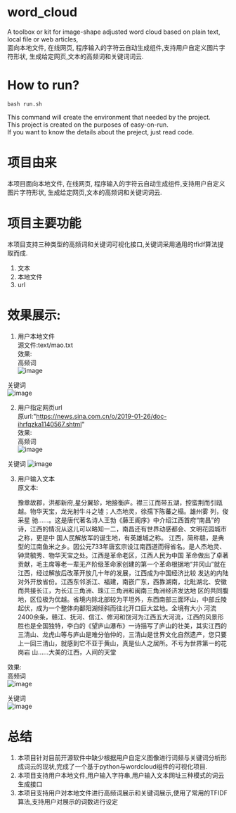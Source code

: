 # word_cloud
 A toolbox or kit for image-shape adjusted word cloud based on plain text, local file or web articles,  
面向本地文件, 在线网页, 程序输入的字符云自动生成组件,支持用户自定义图片字符形状, 生成给定网页,文本的高频词和关键词词云.        

# How to run?

```shell
bash run.sh
```

This command will create the environment that needed by the project.  
This project is created on the purposes of easy-on-run.  
If you want to know the details about the preject, just read code.  
 
# 项目由来

本项目面向本地文件, 在线网页, 程序输入的字符云自动生成组件,支持用户自定义图片字符形状, 生成给定网页,文本的高频词和关键词词云.  

# 项目主要功能

本项目支持三种类型的高频词和关键词可视化接口,关键词采用通用的tfidf算法提取而成.  

1) 文本  
2) 本地文件  
2) url  

# 效果展示:
1) 用户本地文件  
源文件:text/mao.txt  
效果:  
高频词  
![image](./results/mao-topwords.jpg)  

关键词  
![image](./results/mao-keywords.jpg)  


2) 用户指定网页url  
原url:"https://news.sina.com.cn/o/2019-01-26/doc-ihrfqzka1140567.shtml"  
效果:  
高频词  
![image](./results/huawei-topwords.jpg)  

关键词
![image](./results/huawei-keywords.jpg)  

3) 用户输入文本  
原文本:  

    豫章故郡，洪都新府,星分翼轸，地接衡庐。襟三江而带五湖，控蛮荆而引瓯越。物华天宝，龙光射牛斗之墟；人杰地灵，徐孺下陈蕃之榻。雄州雾 列，俊采星  驰……。这是唐代著名诗人王勃《藤王阁序》中介绍江西首府“南昌”的诗，江西的情况从这儿可以略知一二，南昌还有世界动感都会、文明花园城市之称，更是中     国人民解放军的诞生地，有英雄城之称。
    江西，简称赣，是典型的江南鱼米之乡。因公元733年唐玄宗设江南西道而得省名。是人杰地灵、钟灵毓秀、物华天宝之处。江西是革命老区，江西人民为中国   革命做出了卓著贡献，毛主席等老一辈无产阶级革命家创建的第一个革命根据地“井冈山”就在江西，经过解放后改革开放几十年的发展，江西成为中国经济比较    发达的内陆对外开放省份。江西东邻浙江、福建，南嵌广东，西靠湖南，北毗湖北、安徽而共接长江，为长江三角洲、珠江三角洲和闽南三角洲经济发达地            区的共同腹地，区位极为优越。省境内除北部较为平坦外，东西南部三面环山，中部丘陵起伏，成为一个整体向鄱阳湖倾斜而往北开口巨大盆地。全境有大小           河流2400余条，赣江、抚河、信江、修河和饶河为江西五大河流，江西的风景形胜也是全国独特，李白的《望庐山瀑布》一诗描写了庐山的壮美，其实江西的         三清山、龙虎山等与庐山是难分伯仲的，三清山是世界文化自然遗产，您只要上一回三清山，就感到它不亚于黄山，真是仙人之居所。不亏为世界第一的花岗岩          山……大美的江西，人间的天堂

效果:  
高频词  
![image](./results/jiangxi-topwords.jpg)  

关键词  
![image](./results/jiangxi-keywords.jpg)  

# 总结
1) 本项目针对目前开源软件中缺少根据用户自定义图像进行词频与关键词分析形成词云的现状,完成了一个基于python与wordcloud组件的可视化项目.  
2) 本项目支持用户本地文件,用户输入字符串,用户输入文本网址三种模式的词云生成接口  
3) 本项目支持用户对本地文件进行高频词展示和关键词展示,使用了常用的TFIDF算法,支持用户对展示的词数进行设定  
